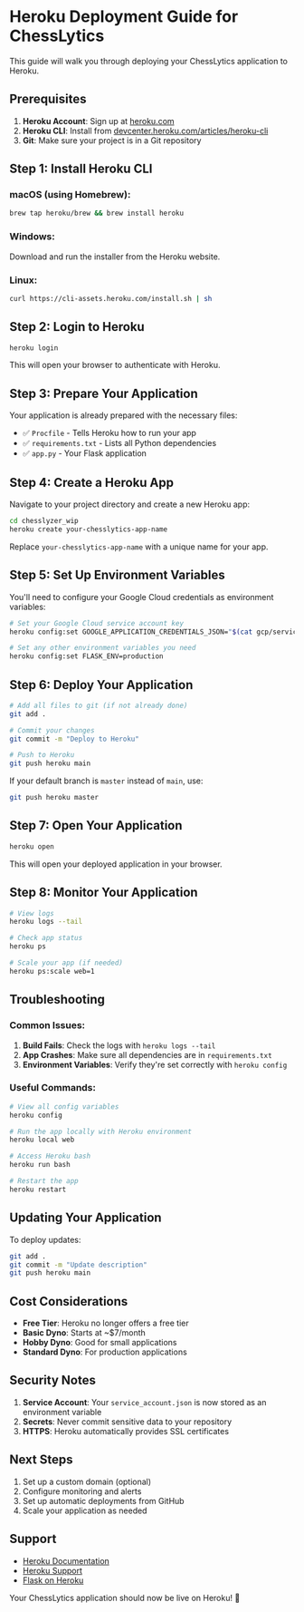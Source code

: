 # Heroku Deployment Guide for ChessLytics

This guide will walk you through deploying your ChessLytics application to Heroku.

## Prerequisites

1. **Heroku Account**: Sign up at [heroku.com](https://heroku.com)
2. **Heroku CLI**: Install from [devcenter.heroku.com/articles/heroku-cli](https://devcenter.heroku.com/articles/heroku-cli)
3. **Git**: Make sure your project is in a Git repository

## Step 1: Install Heroku CLI

### macOS (using Homebrew):
```bash
brew tap heroku/brew && brew install heroku
```

### Windows:
Download and run the installer from the Heroku website.

### Linux:
```bash
curl https://cli-assets.heroku.com/install.sh | sh
```

## Step 2: Login to Heroku

```bash
heroku login
```

This will open your browser to authenticate with Heroku.

## Step 3: Prepare Your Application

Your application is already prepared with the necessary files:
- ✅ `Procfile` - Tells Heroku how to run your app
- ✅ `requirements.txt` - Lists all Python dependencies
- ✅ `app.py` - Your Flask application

## Step 4: Create a Heroku App

Navigate to your project directory and create a new Heroku app:

```bash
cd chesslyzer_wip
heroku create your-chesslytics-app-name
```

Replace `your-chesslytics-app-name` with a unique name for your app.

## Step 5: Set Up Environment Variables

You'll need to configure your Google Cloud credentials as environment variables:

```bash
# Set your Google Cloud service account key
heroku config:set GOOGLE_APPLICATION_CREDENTIALS_JSON="$(cat gcp/service_account.json)"

# Set any other environment variables you need
heroku config:set FLASK_ENV=production
```

## Step 6: Deploy Your Application

```bash
# Add all files to git (if not already done)
git add .

# Commit your changes
git commit -m "Deploy to Heroku"

# Push to Heroku
git push heroku main
```

If your default branch is `master` instead of `main`, use:
```bash
git push heroku master
```

## Step 7: Open Your Application

```bash
heroku open
```

This will open your deployed application in your browser.

## Step 8: Monitor Your Application

```bash
# View logs
heroku logs --tail

# Check app status
heroku ps

# Scale your app (if needed)
heroku ps:scale web=1
```

## Troubleshooting

### Common Issues:

1. **Build Fails**: Check the logs with `heroku logs --tail`
2. **App Crashes**: Make sure all dependencies are in `requirements.txt`
3. **Environment Variables**: Verify they're set correctly with `heroku config`

### Useful Commands:

```bash
# View all config variables
heroku config

# Run the app locally with Heroku environment
heroku local web

# Access Heroku bash
heroku run bash

# Restart the app
heroku restart
```

## Updating Your Application

To deploy updates:

```bash
git add .
git commit -m "Update description"
git push heroku main
```

## Cost Considerations

- **Free Tier**: Heroku no longer offers a free tier
- **Basic Dyno**: Starts at ~$7/month
- **Hobby Dyno**: Good for small applications
- **Standard Dyno**: For production applications

## Security Notes

1. **Service Account**: Your `service_account.json` is now stored as an environment variable
2. **Secrets**: Never commit sensitive data to your repository
3. **HTTPS**: Heroku automatically provides SSL certificates

## Next Steps

1. Set up a custom domain (optional)
2. Configure monitoring and alerts
3. Set up automatic deployments from GitHub
4. Scale your application as needed

## Support

- [Heroku Documentation](https://devcenter.heroku.com/)
- [Heroku Support](https://help.heroku.com/)
- [Flask on Heroku](https://devcenter.heroku.com/articles/python-gunicorn)

Your ChessLytics application should now be live on Heroku! 🎉 